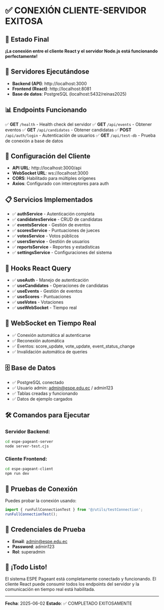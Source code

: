 # ✅ CONEXIÓN CLIENTE-SERVIDOR EXITOSA

## 🎉 Estado Final
**¡La conexión entre el cliente React y el servidor Node.js está funcionando perfectamente!**

## 🚀 Servidores Ejecutándose
- **Backend (API)**: http://localhost:3000
- **Frontend (React)**: http://localhost:8081
- **Base de datos**: PostgreSQL (localhost:5432/reinas2025)

## 📊 Endpoints Funcionando
✅ **GET** `/health` - Health check del servidor
✅ **GET** `/api/events` - Obtener eventos
✅ **GET** `/api/candidates` - Obtener candidatas
✅ **POST** `/api/auth/login` - Autenticación de usuarios
✅ **GET** `/api/test-db` - Prueba de conexión a base de datos

## 🔧 Configuración del Cliente
- **API URL**: http://localhost:3000/api
- **WebSocket URL**: ws://localhost:3000
- **CORS**: Habilitado para múltiples orígenes
- **Axios**: Configurado con interceptores para auth

## 📋 Servicios Implementados
- ✅ **authService** - Autenticación completa
- ✅ **candidatesService** - CRUD de candidatas
- ✅ **eventsService** - Gestión de eventos
- ✅ **scoresService** - Puntuaciones de jueces
- ✅ **votesService** - Votos públicos
- ✅ **usersService** - Gestión de usuarios
- ✅ **reportsService** - Reportes y estadísticas
- ✅ **settingsService** - Configuraciones del sistema

## 🎯 Hooks React Query
- ✅ **useAuth** - Manejo de autenticación
- ✅ **useCandidates** - Operaciones de candidatas
- ✅ **useEvents** - Gestión de eventos
- ✅ **useScores** - Puntuaciones
- ✅ **useVotes** - Votaciones
- ✅ **useWebSocket** - Tiempo real

## 🔄 WebSocket en Tiempo Real
- ✅ Conexión automática al autenticarse
- ✅ Reconexión automática
- ✅ Eventos: score_update, vote_update, event_status_change
- ✅ Invalidación automática de queries

## 🗄️ Base de Datos
- ✅ PostgreSQL conectado
- ✅ Usuario admin: admin@espe.edu.ec / admin123
- ✅ Tablas creadas y funcionando
- ✅ Datos de ejemplo cargados

## 🛠️ Comandos para Ejecutar

### Servidor Backend:
```bash
cd espe-pageant-server
node server-test.cjs
```

### Cliente Frontend:
```bash
cd espe-pageant-client
npm run dev
```

## 🧪 Pruebas de Conexión
Puedes probar la conexión usando:
```javascript
import { runFullConnectionTest } from '@/utils/testConnection';
runFullConnectionTest();
```

## 📝 Credenciales de Prueba
- **Email**: admin@espe.edu.ec
- **Password**: admin123
- **Rol**: superadmin

## 🎊 ¡Todo Listo!
El sistema ESPE Pageant está completamente conectado y funcionando. El cliente React puede consumir todos los endpoints del servidor y la comunicación en tiempo real está habilitada.

---
**Fecha**: 2025-06-02
**Estado**: ✅ COMPLETADO EXITOSAMENTE 